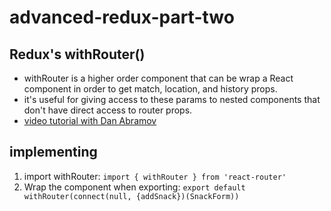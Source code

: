 # advanced-redux-part-two

## Redux's withRouter()
- withRouter is a higher order component that can be wrap a React component in order to get match, location, and history props.
- it's useful for giving access to these params to nested components that don't have direct access to router props. 
- <a href="https://egghead.io/lessons/javascript-redux-using-withrouter-to-inject-the-params-into-connected-components">video tutorial with Dan Abramov</a>

## implementing
1. import withRouter: ```import { withRouter } from 'react-router'```
2. Wrap the component when exporting: ```export default withRouter(connect(null, {addSnack})(SnackForm))```
